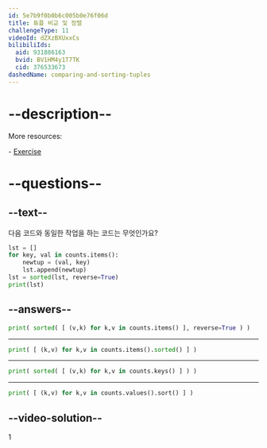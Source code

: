 ```yaml
---
id: 5e7b9f0b0b6c005b0e76f06d
title: 튜플 비교 및 정렬
challengeType: 11
videoId: dZXzBXUxxCs
bilibiliIds:
  aid: 931886163
  bvid: BV1HM4y1T7TK
  cid: 376533673
dashedName: comparing-and-sorting-tuples
---
```


# --description--

More resources:

\- <a href="https://www.youtube.com/watch?v=EhQxwzyT16E" target="_blank" rel="noopener noreferrer nofollow">Exercise</a>

# --questions--

## --text--

다음 코드와 동일한 작업을 하는 코드는 무엇인가요?

```python
lst = []
for key, val in counts.items():
    newtup = (val, key)
    lst.append(newtup)
lst = sorted(lst, reverse=True)
print(lst)
```

## --answers--

```python
print( sorted( [ (v,k) for k,v in counts.items() ], reverse=True ) )
```

---

```python
print( [ (k,v) for k,v in counts.items().sorted() ] )
```

---

```python
print( sorted( [ (v,k) for k,v in counts.keys() ] ) )
```

---

```python
print( [ (k,v) for k,v in counts.values().sort() ] )
```

## --video-solution--

1

